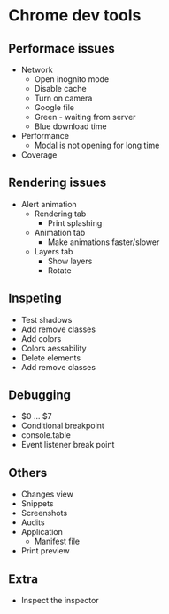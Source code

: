 # Chrome dev tools

## Performace issues
* Network
    * Open inognito mode
    * Disable cache
    * Turn on camera
    * Google file
    * Green - waiting from server
    * Blue download time
* Performance
    * Modal is not opening for long time
* Coverage

## Rendering issues
* Alert animation
    * Rendering tab
        * Print splashing
    * Animation tab
        * Make animations faster/slower
    * Layers tab
        * Show layers
        * Rotate

## Inspeting
* Test shadows
* Add remove classes
* Add colors
* Colors aessability
* Delete elements
* Add remove classes

## Debugging
* $0 ... $7
* Conditional breakpoint
* console.table
* Event listener break point


## Others
* Changes view
* Snippets
* Screenshots
* Audits
* Application
    * Manifest file
* Print preview

## Extra
* Inspect the inspector



